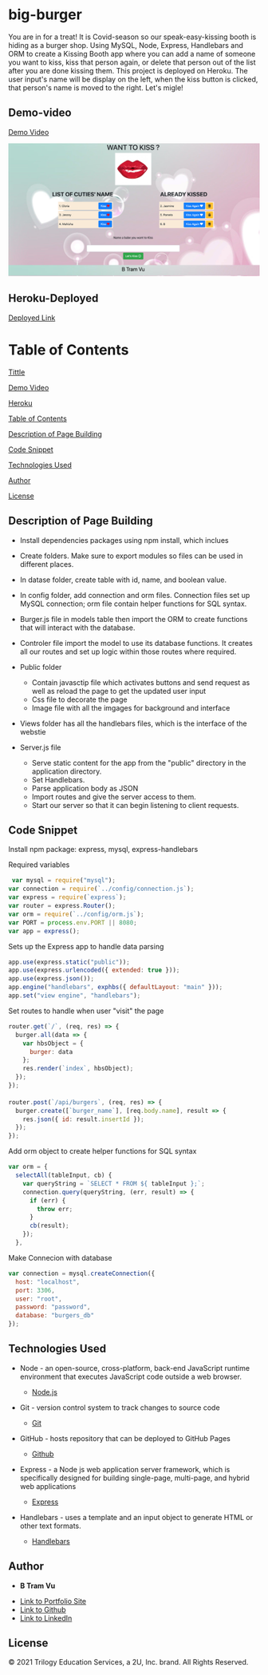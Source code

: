 # big-burger
You are in for a treat! It is Covid-season so our speak-easy-kissing booth is hiding as a burger shop. Using MySQL, Node, Express, Handlebars and ORM to create a Kissing Booth app where you can add a name of someone you want to kiss, kiss that person again, or delete that person out of the list after you are done kissing them. This project is deployed on Heroku. The user input's name will be display on the left, when the kiss button is clicked, that person's name is moved to the right. Let's migle! 


## Demo-video 

[Demo Video]()  

![Site Picture](public/assets/img/mainpage.png)


## Heroku-Deployed

[Deployed Link]()  

# Table of Contents 
[Tittle](#big-buger)

[Demo Video](#Demo-video )

[Heroku](#Heroku-Deployed)

[Table of Contents](#Table-of-Content)

[Description of Page Building](#Description-of-Page-Building)

[Code Snippet](#Code-Snippet)

[Technologies Used](#Technologies-Used)

[Author](#Author)

[License](#License)


## Description of Page Building 
* Install dependencies packages using npm install, which inclues 
* Create folders. Make sure to export modules so files can be used in different places.   
* In datase folder, create table with id, name, and boolean value.
* In config folder, add connection and orm files. Connection files set up MySQL connection; orm file contain helper functions for SQL syntax.
* Burger.js file in models table then import the ORM to create functions that will interact with the database.
* Controler file import the model to use its database functions. It creates all our routes and set up logic within those routes where required.


* Public folder
  <ul> 
  <li> Contain javasctip file which activates buttons and send request as well as reload the page to get the updated user input 
  <li> Css file to decorate the page 
  <li> Image file with all the imgages for background and interface 
  </li>
  </ul>


* Views folder has all the handlebars files, which is the interface of the webstie 

* Server.js file 
  <ul> 
  <li> Serve static content for the app from the "public" directory in the application directory.
  <li> Set Handlebars.
  <li> Parse application body as JSON
  <li>Import routes and give the server access to them.
  <li> Start our server so that it can begin listening to client requests.
  </li>
  </ul>



## Code Snippet
Install npm package: express, mysql, express-handlebars

Required variables 
``` Javascript
 var mysql = require("mysql");
var connection = require(`../config/connection.js`);
var express = require(`express`);
var router = express.Router();
var orm = require(`../config/orm.js`);
var PORT = process.env.PORT || 8080;
var app = express();
```

Sets up the Express app to handle data parsing
``` Javascript
app.use(express.static("public"));
app.use(express.urlencoded({ extended: true }));
app.use(express.json());
app.engine("handlebars", exphbs({ defaultLayout: "main" }));
app.set("view engine", "handlebars");
```

Set routes to handle when user "visit" the page 
``` Javascript
router.get(`/`, (req, res) => {
  burger.all(data => {
    var hbsObject = {
      burger: data
    };
    res.render(`index`, hbsObject);
  });
});

router.post(`/api/burgers`, (req, res) => {
  burger.create([`burger_name`], [req.body.name], result => {
    res.json({ id: result.insertId });
  });
});

```
Add orm object to create helper functions for SQL syntax
``` Javascript
var orm = {
  selectAll(tableInput, cb) {
    var queryString = `SELECT * FROM ${ tableInput };`;
    connection.query(queryString, (err, result) => {
      if (err) {
        throw err;
      }
      cb(result);
    });
  },
```

Make Connecion with database 
``` Javascript 
var connection = mysql.createConnection({
  host: "localhost",
  port: 3306,
  user: "root",
  password: "password",
  database: "burgers_db"
});
```


## Technologies Used
- Node - an open-source, cross-platform, back-end JavaScript runtime environment that executes JavaScript code outside a web browser.
  * [Node.js](https://nodejs.org/dist/latest-v14.x/docs/api/)
- Git - version control system to track changes to source code
  * [Git](https://git-scm.com/)
- GitHub - hosts repository that can be deployed to GitHub Pages
  * [Github](https://github.com/)
- Express - a Node js web application server framework, which is specifically designed for building single-page, multi-page, and hybrid web applications
  * [Express](http://expressjs.com/en/api.html#express)

- Handlebars - uses a template and an input object to generate HTML or other text formats.
  * [Handlebars](https://handlebarsjs.com/guide/)

## Author

* **B Tram Vu** 

- [Link to Portfolio Site](https://vubao2303.github.io/portfolio/)
- [Link to Github](https://github.com/vubao2303)
- [Link to LinkedIn](https://www.linkedin.com/in/tram-vu-866250121/)

## License

© 2021 Trilogy Education Services, a 2U, Inc. brand. All Rights Reserved.
